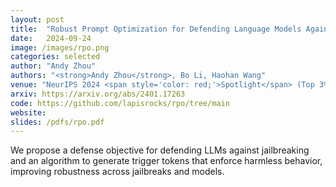 ```yaml
---
layout: post
title:  "Robust Prompt Optimization for Defending Language Models Against Jailbreaking Attacks"
date:   2024-09-24
image: /images/rpo.png
categories: selected
author: "Andy Zhou"
authors: "<strong>Andy Zhou</strong>, Bo Li, Haohan Wang"
venue: "NeurIPS 2024 <span style='color: red;'>Spotlight</span> (Top 3%)"
arxiv: https://arxiv.org/abs/2401.17263
code: https://github.com/lapisrocks/rpo/tree/main
website: 
slides: /pdfs/rpo.pdf
---
```

We propose a defense objective for defending LLMs against jailbreaking and an algorithm to generate trigger tokens that enforce harmless behavior, improving robustness across jailbreaks and models. 
